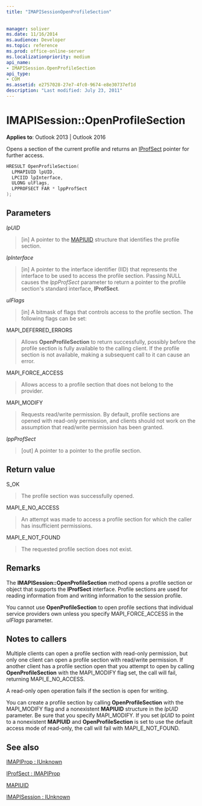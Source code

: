 ```yaml
---
title: "IMAPISessionOpenProfileSection"
 
 
manager: soliver
ms.date: 11/16/2014
ms.audience: Developer
ms.topic: reference
ms.prod: office-online-server
ms.localizationpriority: medium
api_name:
- IMAPISession.OpenProfileSection
api_type:
- COM
ms.assetid: e2757028-27e7-4fc0-9674-e8e30737ef1d
description: "Last modified: July 23, 2011"
---
```


# IMAPISession::OpenProfileSection

  
  
**Applies to**: Outlook 2013 | Outlook 2016 
  
Opens a section of the current profile and returns an [IProfSect](iprofsectimapiprop.md) pointer for further access. 
  
```cpp
HRESULT OpenProfileSection(
  LPMAPIUID lpUID,
  LPCIID lpInterface,
  ULONG ulFlags,
  LPPROFSECT FAR * lppProfSect
);
```

## Parameters

 _lpUID_
  
> [in] A pointer to the [MAPIUID](mapiuid.md) structure that identifies the profile section. 
    
 _lpInterface_
  
> [in] A pointer to the interface identifier (IID) that represents the interface to be used to access the profile section. Passing NULL causes the  _lppProfSect_ parameter to return a pointer to the profile section's standard interface, **IProfSect**.
    
 _ulFlags_
  
> [in] A bitmask of flags that controls access to the profile section. The following flags can be set:
    
MAPI_DEFERRED_ERRORS 
  
> Allows **OpenProfileSection** to return successfully, possibly before the profile section is fully available to the calling client. If the profile section is not available, making a subsequent call to it can cause an error. 
    
MAPI_FORCE_ACCESS
  
> Allows access to a profile section that does not belong to the provider.
    
MAPI_MODIFY 
  
> Requests read/write permission. By default, profile sections are opened with read-only permission, and clients should not work on the assumption that read/write permission has been granted. 
    
 _lppProfSect_
  
> [out] A pointer to a pointer to the profile section.
    
## Return value

S_OK 
  
> The profile section was successfully opened.
    
MAPI_E_NO_ACCESS 
  
> An attempt was made to access a profile section for which the caller has insufficient permissions.
    
MAPI_E_NOT_FOUND 
  
> The requested profile section does not exist.
    
## Remarks

The **IMAPISession::OpenProfileSection** method opens a profile section or object that supports the **IProfSect** interface. Profile sections are used for reading information from and writing information to the session profile. 
  
You cannot use **OpenProfileSection** to open profile sections that individual service providers own unless you specify MAPI_FORCE_ACCESS in the  _ulFlags_ parameter. 
  
## Notes to callers

Multiple clients can open a profile section with read-only permission, but only one client can open a profile section with read/write permission. If another client has a profile section open that you attempt to open by calling **OpenProfileSection** with the MAPI_MODIFY flag set, the call will fail, returning MAPI_E_NO_ACCESS. 
  
A read-only open operation fails if the section is open for writing. 
  
You can create a profile section by calling **OpenProfileSection** with the MAPI_MODIFY flag and a nonexistent **MAPIUID** structure in the  _lpUID_ parameter. Be sure that you specify MAPI_MODIFY. If you set  _lpUID_ to point to a nonexistent **MAPIUID** and **OpenProfileSection** is set to use the default access mode of read-only, the call will fail with MAPI_E_NOT_FOUND. 
  
## See also



[IMAPIProp : IUnknown](imapipropiunknown.md)
  
[IProfSect : IMAPIProp](iprofsectimapiprop.md)
  
[MAPIUID](mapiuid.md)
  
[IMAPISession : IUnknown](imapisessioniunknown.md)

